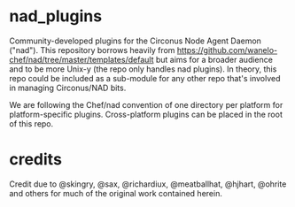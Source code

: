 nad_plugins
===========

Community-developed plugins for the Circonus Node Agent Daemon ("nad").  This repository borrows heavily from https://github.com/wanelo-chef/nad/tree/master/templates/default but aims for a broader audience and to be more Unix-y (the repo only handles nad plugins).  In theory, this repo could be included as a sub-module for any other repo that's involved in managing Circonus/NAD bits.

We are following the Chef/nad convention of one directory per platform for platform-specific plugins.  Cross-platform plugins can be placed in the root of this repo.

credits
===========

Credit due to @skingry, @sax, @richardiux, @meatballhat, @hjhart, @ohrite and others for much of the original work contained herein.
